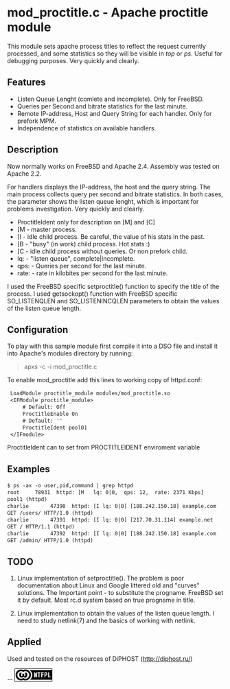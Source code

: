 mod_proctitle.c - Apache proctitle module
=================================================

This module sets apache process titles to reflect the request currently processed, and some statistics so they will be visible 
in *top* or *ps*. Useful for debugging purposes. Very quickly and clearly.

Features
--------

* Listen Queue Lenght (comlete and incomplete). Only for FreeBSD.
* Queries per Second and bitrate statistics for the last minute.
* Remote IP-address, Host and Query String for each handler. Only for prefork MPM.
* Independence of statistics on available handlers.

Description
-----------

Now normally works on FreeBSD and Apache 2.4. Assembly was tested on Apache 2.2.

For handlers displays the IP-address, the host and the query string. The main process collects query per second and bitrate statistics.
In both cases, the parameter shows the listen queue lenght, which is important for problems investigation. Very quickly and clearly.

* ProctitleIdent only for description on [M] and [C]
* [M - master process.
* [I - idle child process. Be careful, the value of his stats in the past.
* [B - "busy" (in work) child process. Hot stats :)
* [C - idle child process without queries. Or non prefork child.
* lq: - "listen queue", complete|incomplete.
* qps: - Queries per second for the last minute.
* rate: - rate in kilobites per second for the last minute.

I used the FreeBSD specific setproctitle() function to specify the title of the process.
I used getsockopt() function with FreeBSD specific SO_LISTENQLEN and SO_LISTENINCQLEN parameters to obtain the values of the listen queue length.

Configuration
-------------

To play with this sample module first compile it into a DSO file and install it into Apache's modules directory by running:

> apxs -c -i mod_proctitle.c

To enable mod_proctitle add this lines to working copy of httpd.conf:

```
 LoadModule proctitle_module modules/mod_proctitle.so
 <IFModule proctitle_module>
     # Default: Off
     ProctitleEnable On
     # Default: ''
     ProctitleIdent pool01
 </IFmodule>
```

ProctitleIdent can to set from PROCTITLEIDENT enviroment variable

Examples
--------

```
$ ps -ax -o user,pid,command | grep httpd
root     78931  httpd: [M   lq: 0|0,  qps: 12,  rate: 2371 Kbps]   pool1 (httpd)
charlie       47390  httpd: [I lq: 0|0] [188.242.150.18] example.com GET /users/ HTTP/1.0 (httpd)
charlie       47391  httpd: [I lq: 0|0] [217.70.31.114] example.net GET / HTTP/1.1 (httpd)
charlie       47392  httpd: [I lq: 0|0] [188.242.150.18] example.com GET /admin/ HTTP/1.0 (httpd)
```

TODO
----

1. Linux implementation of setproctitle(). The problem is poor documentation about Linux and Google littered old and "curves" solutions.
The Important point - to substitute the progname. FreeBSD set it by default. Most rc.d system based on true progname in title.

2. Linux implementation to obtain the values of the listen queue length. I need to study netlink(7) and the basics of working with netlink.

Applied
-------

Used and tested on the resources of DiPHOST (http://diphost.ru/)

--
![LICENSE WTFPL](wtfpl-badge-1.png)

